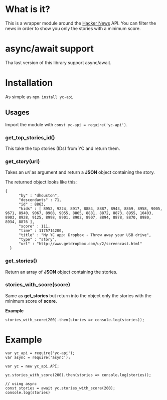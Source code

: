 # What is it?

This is a wrapper module around the [Hacker News](https://news.ycombinator.com/) API. You can filter the news in order to show you only the stories with a minimum score.

# async/await support

Tha last version of this library support async/await.

# Installation

As simple as `npm install yc-api`

## Usages

Import the module with `const yc-api = require('yc-api')`.

### get_top_stories_id()

This take the top stories (IDs) from YC and return them.

### get_story(url)

Takes an _url_ as argument and return a **JSON** object containing the story.

The returned object looks like this:

    {
          "by" : "dhouston",
          "descendants" : 71,
          "id" : 8863,
          "kids" : [ 8952, 9224, 8917, 8884, 8887, 8943, 8869, 8958, 9005, 9671, 8940, 9067, 8908, 9055, 8865, 8881, 8872, 8873, 8955, 10403, 8903, 8928, 9125, 8998, 8901, 8902, 8907, 8894, 8878, 8870, 8980, 8934, 8876 ],
          "score" : 111,
          "time" : 1175714200,
          "title" : "My YC app: Dropbox - Throw away your USB drive",
          "type" : "story",
          "url" : "http://www.getdropbox.com/u/2/screencast.html"
      }

### get_stories()

Return an array of **JSON** object containing the stories.

### stories_with_score(score)

Same as **get_stories** but return into the object only the stories with the minimum score of **score**.

**Example**

    stories_with_score(200).then(stories => console.log(stories));

# Example

    var yc_api = require('yc-api');
    var async = require('async');

    var yc = new yc_api.API;

    yc.stories_with_score(200).then(stories => console.log(stories));

    // using async
    const stories = await yc.stories_with_score(200);
    console.log(stories)
